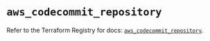 # `aws_codecommit_repository`

Refer to the Terraform Registry for docs: [`aws_codecommit_repository`](https://registry.terraform.io/providers/hashicorp/aws/5.75.0/docs/resources/codecommit_repository).
